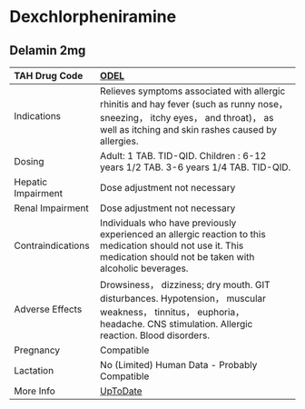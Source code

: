 # Dexchlorpheniramine

## Delamin 2mg

| TAH Drug Code      | [ODEL](https://www.tahsda.org.tw/drugs/hissearch.php?drug_code=ODEL)                                                                                                                  |
|:-------------------|:--------------------------------------------------------------------------------------------------------------------------------------------------------------------------------------|
| Indications        | Relieves symptoms associated with allergic rhinitis and hay fever (such as runny nose， sneezing， itchy eyes， and throat)， as well as itching and skin rashes caused by allergies. |
| Dosing             | Adult: 1 TAB. TID-QID. Children : 6-12 years 1/2 TAB. 3-6 years 1/4 TAB. TID-QID.                                                                                                     |
| Hepatic Impairment | Dose adjustment not necessary                                                                                                                                                         |
| Renal Impairment   | Dose adjustment not necessary                                                                                                                                                         |
| Contraindications  | Individuals who have previously experienced an allergic reaction to this medication should not use it. This medication should not be taken with alcoholic beverages.                  |
| Adverse Effects    | Drowsiness， dizziness; dry mouth. GIT disturbances. Hypotension， muscular weakness， tinnitus， euphoria， headache. CNS stimulation. Allergic reaction. Blood disorders.           |
| Pregnancy          | Compatible                                                                                                                                                                            |
| Lactation          | No (Limited) Human Data - Probably Compatible                                                                                                                                         |
| More Info          | [UpToDate](https://www.uptodate.com/contents/dexchlorpheniramine-drug-information)                                                                                                    |

